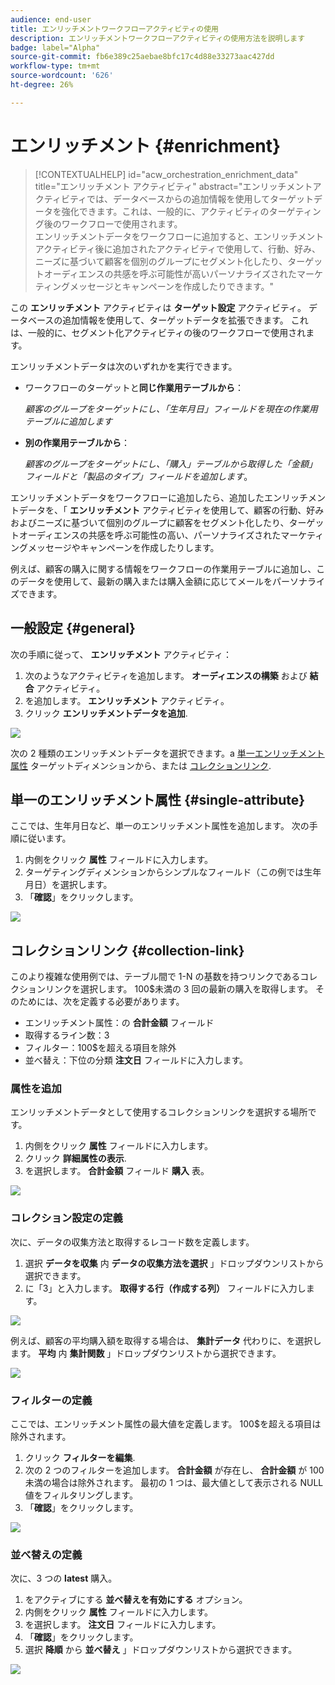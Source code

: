 ```yaml
---
audience: end-user
title: エンリッチメントワークフローアクティビティの使用
description: エンリッチメントワークフローアクティビティの使用方法を説明します
badge: label="Alpha"
source-git-commit: fb6e389c25aebae8bfc17c4d88e33273aac427dd
workflow-type: tm+mt
source-wordcount: '626'
ht-degree: 26%

---
```



# エンリッチメント {#enrichment}

>[!CONTEXTUALHELP]
>id="acw_orchestration_enrichment_data"
>title="エンリッチメント アクティビティ"
>abstract="エンリッチメントアクティビティでは、データベースからの追加情報を使用してターゲットデータを強化できます。これは、一般的に、アクティビティのターゲティング後のワークフローで使用されます。<br/>エンリッチメントデータをワークフローに追加すると、エンリッチメントアクティビティ後に追加されたアクティビティで使用して、行動、好み、ニーズに基づいて顧客を個別のグループにセグメント化したり、ターゲットオーディエンスの共感を呼ぶ可能性が高いパーソナライズされたマーケティングメッセージとキャンペーンを作成したりできます。"

この **エンリッチメント** アクティビティは **ターゲット設定** アクティビティ。 データベースの追加情報を使用して、ターゲットデータを拡張できます。 これは、一般的に、セグメント化アクティビティの後のワークフローで使用されます。

エンリッチメントデータは次のいずれかを実行できます。

* ワークフローのターゲットと&#x200B;**同じ作業用テーブルから**：

  *顧客のグループをターゲットにし、「生年月日」フィールドを現在の作業用テーブルに追加します*

* **別の作業用テーブルから**：

  *顧客のグループをターゲットにし、「購入」テーブルから取得した「金額」フィールドと「製品のタイプ」フィールドを追加します*。

エンリッチメントデータをワークフローに追加したら、追加したエンリッチメントデータを、「 **エンリッチメント** アクティビティを使用して、顧客の行動、好みおよびニーズに基づいて個別のグループに顧客をセグメント化したり、ターゲットオーディエンスの共感を呼ぶ可能性の高い、パーソナライズされたマーケティングメッセージやキャンペーンを作成したりします。

例えば、顧客の購入に関する情報をワークフローの作業用テーブルに追加し、このデータを使用して、最新の購入または購入金額に応じてメールをパーソナライズできます。

## 一般設定 {#general}

次の手順に従って、 **エンリッチメント** アクティビティ：

1. 次のようなアクティビティを追加します。 **オーディエンスの構築** および **結合** アクティビティ。
1. を追加します。 **エンリッチメント** アクティビティ。
1. クリック **エンリッチメントデータを追加**.

![](../assets/workflow-enrichment1.png)

次の 2 種類のエンリッチメントデータを選択できます。a [単一エンリッチメント属性](#single-attribute) ターゲットディメンションから、または [コレクションリンク](#collection-link).

## 単一のエンリッチメント属性 {#single-attribute}

ここでは、生年月日など、単一のエンリッチメント属性を追加します。 次の手順に従います。

1. 内側をクリック **属性** フィールドに入力します。
1. ターゲティングディメンションからシンプルなフィールド（この例では生年月日）を選択します。
1. 「**確認**」をクリックします。

![](../assets/workflow-enrichment2.png)

## コレクションリンク {#collection-link}

このより複雑な使用例では、テーブル間で 1-N の基数を持つリンクであるコレクションリンクを選択します。 100$未満の 3 回の最新の購入を取得します。 そのためには、次を定義する必要があります。

* エンリッチメント属性：の **合計金額** フィールド
* 取得するライン数：3
* フィルター：100$を超える項目を除外
* 並べ替え：下位の分類 **注文日** フィールドに入力します。

### 属性を追加

エンリッチメントデータとして使用するコレクションリンクを選択する場所です。

1. 内側をクリック **属性** フィールドに入力します。
1. クリック **詳細属性の表示**.
1. を選択します。 **合計金額** フィールド **購入** 表。

![](../assets/workflow-enrichment3.png)

### コレクション設定の定義

次に、データの収集方法と取得するレコード数を定義します。

1. 選択 **データを収集** 内 **データの収集方法を選択** 」ドロップダウンリストから選択できます。
1. に「3」と入力します。 **取得する行（作成する列）** フィールドに入力します。

![](../assets/workflow-enrichment4.png)

例えば、顧客の平均購入額を取得する場合は、 **集計データ** 代わりに、を選択します。 **平均** 内 **集計関数** 」ドロップダウンリストから選択できます。

![](../assets/workflow-enrichment5.png)

### フィルターの定義

ここでは、エンリッチメント属性の最大値を定義します。 100$を超える項目は除外されます。

1. クリック **フィルターを編集**.
1. 次の 2 つのフィルターを追加します。 **合計金額** が存在し、 **合計金額** が 100 未満の場合は除外されます。 最初の 1 つは、最大値として表示される NULL 値をフィルタリングします。
1. 「**確認**」をクリックします。

![](../assets/workflow-enrichment6.png)

### 並べ替えの定義

次に、3 つの **latest** 購入。

1. をアクティブにする **並べ替えを有効にする** オプション。
1. 内側をクリック **属性** フィールドに入力します。
1. を選択します。 **注文日** フィールドに入力します。
1. 「**確認**」をクリックします。
1. 選択 **降順** から **並べ替え** 」ドロップダウンリストから選択できます。

![](../assets/workflow-enrichment7.png)

<!--

Add other fields
use it in delivery


cardinality between the tables (1-N)
1. select attribute to use as enrichment data

    display advanced fields option
    i button

    note: attributes from the target dimension

1. Select how the data is collected
1. number of records to retrieve if want to retrieve a collection of multiple records
1. Apply filters and build rule

    select an existing filter
    save the filter for reuse
    view results of the filter visually or in code view

1. sort records using an attribute

leverage enrichment data in campaign

where we can use the enrichment data: personalize email, other use cases?

## Example

-->